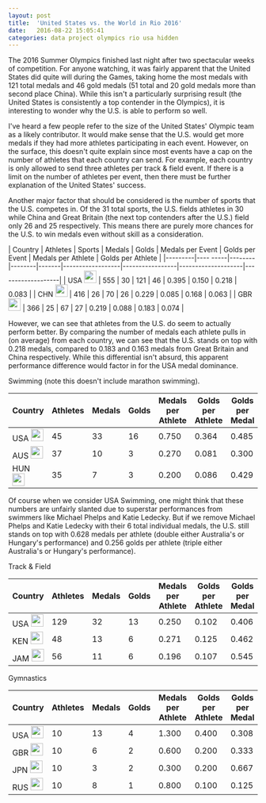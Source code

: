 ```yaml
---
layout: post
title:  'United States vs. the World in Rio 2016'
date:   2016-08-22 15:05:41
categories: data project olympics rio usa hidden
---
```


The 2016 Summer Olympics finished last night after two spectacular weeks of competition. For anyone watching, it was fairly apparent that the United States did quite will during the Games, taking home the most medals with 121 total medals and 46 gold medals (51 total and 20 gold medals more than second place China). While this isn't a particularly surprising result (the United States is consistently a top contender in the Olympics), it is interesting to wonder why the U.S. is able to perform so well.

I've heard a few people refer to the size of the United States' Olympic team as a likely contributor. It would make sense that the U.S. would get more medals if they had more athletes participating in each event. However, on the surface, this doesn't quite explain since most events have a cap on the number of athletes that each country can send. For example, each country is only allowed to send three athletes per track & field event. If there is a limit on the number of athletes per event, then there must be further explanation of the United States' success.

Another major factor that should be considered is the number of sports that the U.S. competes in. Of the 31 total sports, the U.S. fields athletes in 30 while China and Great Britain (the next top contenders after the U.S.) field only 26 and 25 respectively. This means there are purely more chances for the U.S. to win medals even without skill as a consideration.

| Country | Athletes | Sports | Medals | Golds | Medals per Event | Golds per Event | Medals per Athlete | Golds per Athlete |
|---------|---- -----|--------|--------|-------|------------------|-----------------|--------------------|-------------------|
| USA <img src='https://ssl.gstatic.com/onebox/media/sports/logos/wj9uZvn_vZrelLFGH8fnPA_48x48.png' width='25px' style='margin-top:0px;'/> | 555 | 30 | 121 | 46 | 0.395 | 0.150 | 0.218 | 0.083 |
| CHN <img src='https://ssl.gstatic.com/onebox/media/sports/logos/8Cr5Gw-79PpIX2rIEZ7Pvg_48x48.png' width='25px' style='margin-top:0px;'/> | 416 | 26 | 70  | 26 | 0.229 | 0.085 | 0.168 | 0.063 |
| GBR <img src='https://ssl.gstatic.com/onebox/media/sports/logos/6HRpt1RF_AbDUftxgVUoEw_48x48.png' width='25px' style='margin-top:0px;'/> | 366 | 25 | 67  | 27 | 0.219 | 0.088 | 0.183 | 0.074 |

However, we can see that athletes from the U.S. do seem to actually perform better. By comparing the number of medals each athlete pulls in (on average) from each country, we can see that the U.S. stands on top with 0.218 medals, compared to 0.183 and 0.163 medals from Great Britain and China respectively. While this differential isn't absurd, this apparent performance difference would factor in for the USA medal dominance.

Swimming (note this doesn't include marathon swimming). 

| Country | Athletes | Medals | Golds | Medals per Athlete | Golds per Athlete | Golds per Medal |
|---------|----------|--------|-------|--------------------|-------------------|-----------------|
| USA <img src='https://ssl.gstatic.com/onebox/media/sports/logos/wj9uZvn_vZrelLFGH8fnPA_48x48.png' width='25px' style='margin-top:0px;'/> | 45 | 33 | 16 | 0.750 | 0.364 | 0.485 |
| AUS <img src='https://ssl.gstatic.com/onebox/media/sports/logos/jSgw5z0EPOLzdUi-Aomq7Q_48x48.png' width='25px' style='margin-top:0px;'/> | 37 | 10 | 3  | 0.270 | 0.081 | 0.300 |
| HUN <img src='https://ssl.gstatic.com/onebox/media/sports/logos/YEm-U_1zHCmIknmK5sNcIg_48x48.png' width='25px' style='margin-top:0px;'/> | 35 | 7  | 3  | 0.200 | 0.086 | 0.429 |

Of course when we consider USA Swimming, one might think that these numbers are unfairly slanted due to superstar performances from swimmers like Michael Phelps and Katie Ledecky. But if we remove Michael Phelps and Katie Ledecky with their 6 total individual medals, the U.S. still stands on top with 0.628 medals per athlete (double either Australia's or Hungary's performance) and 0.256 golds per athlete (triple either Australia's or Hungary's performance). 

Track & Field

| Country | Athletes | Medals | Golds | Medals per Athlete | Golds per Athlete | Golds per Medal |
|---------|----------|--------|-------|--------------------|-------------------|-----------------|
| USA <img src='https://ssl.gstatic.com/onebox/media/sports/logos/wj9uZvn_vZrelLFGH8fnPA_48x48.png' width='25px' style='margin-top:0px;'/> | 129 | 32 | 13 | 0.250 | 0.102 | 0.406 |
| KEN <img src='https://ssl.gstatic.com/onebox/media/sports/logos/qNdn2A-NP605UMyeKE5S4A_48x48.png' width='25px' style='margin-top:0px;'/> | 48  | 13 | 6  | 0.271 | 0.125 | 0.462 |
| JAM <img src='https://ssl.gstatic.com/onebox/media/sports/logos/4HCKfsNJNHDY-vWSEzLbeQ_48x48.png' width='25px' style='margin-top:0px;'/> | 56  | 11 | 6  | 0.196 | 0.107 | 0.545 |

Gymnastics

| Country | Athletes | Medals | Golds | Medals per Athlete | Golds per Athlete | Golds per Medal |
|---------|----------|--------|-------|--------------------|-------------------|-----------------|
| USA <img src='https://ssl.gstatic.com/onebox/media/sports/logos/wj9uZvn_vZrelLFGH8fnPA_48x48.png' width='25px' style='margin-top:0px;'/> | 10 | 13 | 4 | 1.300 | 0.400 | 0.308 |
| GBR <img src='https://ssl.gstatic.com/onebox/media/sports/logos/6HRpt1RF_AbDUftxgVUoEw_48x48.png' width='25px' style='margin-top:0px;'/> | 10 | 6  | 2 | 0.600 | 0.200 | 0.333 |
| JPN <img src='https://ssl.gstatic.com/onebox/media/sports/logos/by4OltvtZz7taxuQtkiP3A_48x48.png' width='25px' style='margin-top:0px;'/> | 10 | 3  | 2 | 0.300 | 0.200 | 0.667 |
| RUS <img src='https://ssl.gstatic.com/onebox/media/sports/logos/5Y6kOqiOIv2C1sP9C_BWtA_48x48.png' width='25px' style='margin-top:0px;'/> | 10 | 8  | 1 | 0.800 | 0.100 | 0.125 |









